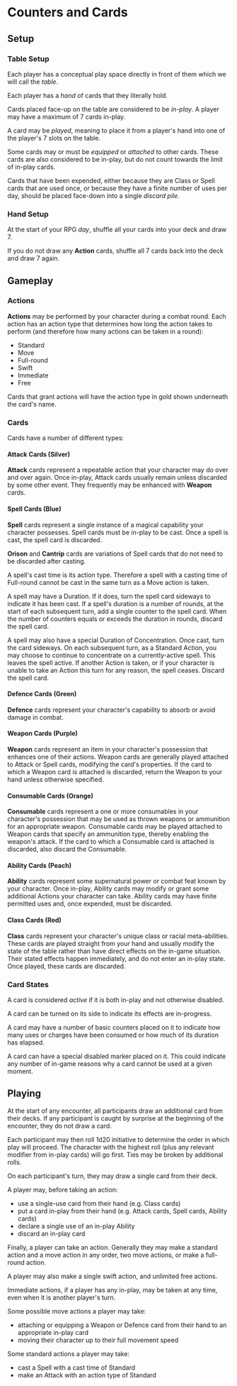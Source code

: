# Counters and Cards

## Setup

### Table Setup

Each player has a conceptual play space directly in front of them which we will call the *table*.

Each player has a *hand* of cards that they literally hold.

Cards placed face-up on the table are considered to be *in-play*. A player may have a maximum of 7 cards in-play.

A card may be *played*, meaning to place it from a player's hand into one of the player's 7 slots on the table.

Some cards may or must be *equipped* or *attached* to other cards. These cards are also considered to be in-play, but do not count towards the limit of in-play cards.

Cards that have been expended, either because they are Class or Spell cards that are used once, or because they have a finite number of uses per day, should be placed face-down into a single *discard pile*.

### Hand Setup

At the start of your RPG *day*, shuffle all your cards into your deck and draw 7.

If you do not draw any **Action** cards, shuffle all 7 cards back into the deck and draw 7 again.

## Gameplay

### Actions
**Actions** may be performed by your character during a combat round. Each action has an action type that determines how long the action takes to perform (and therefore how many actions can be taken in a round):
- Standard
- Move
- Full-round
- Swift
- Immediate
- Free

Cards that grant actions will have the action type in gold shown underneath the card's name.

### Cards

Cards have a number of different types:

#### Attack Cards (Silver)

**Attack** cards represent a repeatable action that your character may do over and over again. Once in-play, Attack cards usually remain unless discarded by some other event. They frequently may be enhanced with **Weapon** cards.

#### Spell Cards (Blue)
**Spell** cards represent a single instance of a magical capability your character possesses. Spell cards must be in-play to be cast. Once a spell is cast, the spell card is discarded.

**Orison** and **Cantrip** cards are variations of Spell cards that do not need to be discarded after casting.

A spell's cast time is its action type. Therefore a spell with a casting time of Full-round cannot be cast in the same turn as a Move action is taken.

A spell may have a Duration. If it does, turn the spell card sideways to indicate it has been cast. If a spell's duration is a number of rounds, at the start of each subsequent turn, add a single counter to the spell card. When the number of counters equals or exceeds the duration in rounds, discard the spell card.

A spell may also have a special Duration of Concentration. Once cast, turn the card sideways. On each subsequent turn, as a Standard Action, you may choose to continue to concentrate on a currently-active spell. This leaves the spell active. If another Action is taken, or if your character is unable to take an Action this turn for any reason, the spell ceases. Discard the spell card.

#### Defence Cards (Green)
**Defence** cards represent your character's capability to absorb or avoid damage in combat. 

#### Weapon Cards (Purple)
**Weapon** cards represent an item in your character's possession that enhances one of their actions. Weapon cards are generally played attached to Attack or Spell cards, modifying the card's properties. If the card to which a Weapon card is attached is discarded, return the Weapon to your hand unless otherwise specified.

#### Consumable Cards (Orange)
**Consumable** cards represent a one or more consumables in your character's possession that may be used as thrown weapons or ammunition for an appropriate weapon. Consumable cards may be played attached to Weapon cards that specify an ammunition type, thereby enabling the weapon's attack. If the card to which a Consumable card is attached is discarded, also discard the Consumable.

#### Ability Cards (Peach)
**Ability** cards represent some supernatural power or combat feat known by your character. Once in-play, Ability cards may modify or grant some additional Actions your character can take. Ability cards may have finite permitted uses and, once expended, must be discarded.

#### Class Cards (Red)
**Class** cards represent your character's unique class or racial meta-abilities. These cards are played straight from your hand and usually modify the state of the table rather than have direct effects on the in-game situation. Their stated effects happen immediately, and do not enter an in-play state. Once played, these cards are discarded.

### Card States
A card is considered *active* if it is both in-play and not otherwise disabled. 

A card can be turned on its side to indicate its effects are in-progress. 

A card may have a number of basic counters placed on it to indicate how many uses or charges have been consumed or how much of its duration has elapsed.

A card can have a special disabled marker placed on it. This could indicate any number of in-game reasons why a card cannot be used at a given moment.

## Playing

At the start of any encounter, all participants draw an additional card from their decks. If any participant is caught by surprise at the beginning of the encounter, they do not draw a card.

Each participant may then roll 1d20 initiative to determine the order in which play will proceed. The character with the highest roll (plus any relevant modifier from in-play cards) will go first. Ties may be broken by additional rolls.

On each participant's turn, they may draw a single card from their deck.

A player may, before taking an action: 
- use a single-use card from their hand (e.g. Class cards)
- put a card in-play from their hand (e.g. Attack cards, Spell cards, Ability cards)
- declare a single use of an in-play Ability
- discard an in-play card

Finally, a player can take an action. Generally they may make a standard action and a move action in any order, two move actions, or make a full-round action. 

A player may also make a single swift action, and unlimited free actions.

Immediate actions, if a player has any in-play, may be taken at any time, even when it is another player's turn.

Some possible move actions a player may take:
- attaching or equipping a Weapon or Defence card from their hand to an appropriate in-play card
- moving their character up to their full movement speed

Some standard actions a player may take:
- cast a Spell with a cast time of Standard
- make an Attack with an action type of Standard
